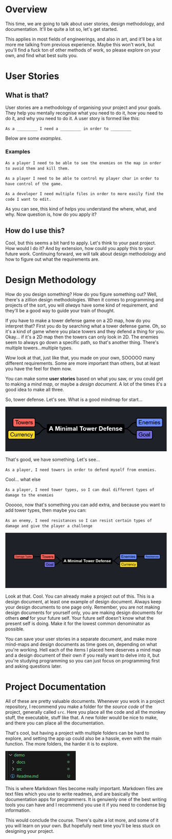# Overview
This time, we are going to talk about user stories, design methodology, and documentation. It'll be quite a lot so, let's get started.

This applies in most fields of engineerings, and also in art, and it'll be a lot more me talking from previous experience. Maybe this won't work, but you'll find a fuck ton of other methods of work, so please explore on your own, and find what best suits you.

# User Stories
## What is that?
User stories are a methodology of organising your project and your goals. They help you mentally recognise what you need to do it, how you need to do it, and why you need to do it. A user story is formed like this:

`As a _________ I need a _________ in order to _________`

Below are some *examples*.

### Examples

`As a player I need to be able to see the enemies on the map in order to avoid them and kill them.`

`As a player I need to be able to control my player char in order to have control of the game.`

`As a developer I need multiple files in order to more easily find the code I want to edit.`

As you can see, this kind of helps you understand the where, what, and why. Now question is, how do you apply it?

## How do I use this?
Cool, but this seems a bit hard to apply. Let's think to your past project. How would I do it? And by extension, how could you apply this to your future work. Continuing forward, we will talk about design methodology and how to figure out what the requirements are.

# Design Methodology

How do you design something? How do you figure something out? Well, there's a zillion design methodologies. When it comes to programming and projects of the sort, you will *always* have some kind of requirement, and they'll be a good way to guide your train of thought.

If you have to make a tower defense game on a 2D map, how do you interpret that?
First you do by searching what a tower defense game. Oh, so it's a kind of game where you place towers and they defend a thing for you. Okay... if it's a 2D map then the towers can only look in 2D. The enemies seem to always go down a specific path, so that's another thing. There's multiple towers...multiple types.

Wow look at that, just like that, you made on your own, SOOOOO many different requirements. Some are more important than others, but at least you have the feel for them now.

You can make some **user stories** based on what you saw, or you could get to making a *mind map*, or maybe a *design document*. A lot of the times it's a good idea to make all three.

So, tower defense. Let's see. What is a good mindmap for start...

![Mind Map part 1](./images/Mindmap1.png)

That's good, we have something. Let's see...

`As a player, I need towers in order to defend myself from enemies.`

Cool... what else

`As a player, I need tower types, so I can deal different types of damage to the enemies`

Oooooo, now that's something you can add extra, and because you want to add tower types, then maybe you can:

`As an enemy, I need resistances so I can resist certain types of damage and give the player a challenge`

![Mind Map part deux](./images/Mindmap2.png)

Look at that. Cool. You can already make a project out of this.
This is a design document, at least one example of design document. Always keep your design documents to one page only. Remember, you are not making design documents for yourself only, you are making design documents for others ***and*** for your future self. Your future self doesn't know what the present self is doing. Make it for the lowest common denominator as possible.

You can save your user stories in a separate document, and make more mind-maps and design documents as time goes on, depending on what you're working. Hell each of the items I placed here deserves a mind map and a design document of their own if you really want to delve into it, but you're studying programming so you can just focus on programming first and asking questions later.

# Project Documentation

All of these are pretty valuable documents. Whenever you work in a project repository, I recommend you make a folder for the *source code* of the project, generally called `src`. Here you place all the code and all the monkey stuff, the executable, stuff like that.
A new folder would be nice to make, and there you can place all the documentation.

That's cool, but having a project with multiple folders can be hard to explore, and setting the app up could also be a hassle, even with the main function. The more folders, the harder it is to explore.

![Project Organisation](./images/ProjectOrganisation.png)

This is where Markdown files become really important.
Markdown files are text files which you use to write readmes, and are basically the documentation apps for programmers. It is genuienly one of the best writing tools you can have and I recommend you use it if you need to condense big information.

This would conclude the course. There's quite a lot more, and some of it you will learn on your own. But hopefully next time you'll be less stuck on designing your project.